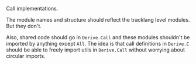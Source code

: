 Call implementations.

The module names and structure should reflect the tracklang level modules.
But they don't.

Also, shared code should go in `Derive.Call` and these modules shouldn't
be imported by anything except `All`.  The idea is that call definitions in
`Derive.C` should be able to freely import utils in `Derive.Call` without
worrying about circular imports.
